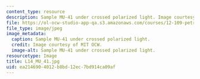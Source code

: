 ```yaml
---
content_type: resource
description: Sample MU-41 under crossed polarized light. Image courtesy of MIT OCW.
file: https://ol-ocw-studio-app-qa.s3.amazonaws.com/courses/12-109-petrology-fall-2005/ea2146904012b8bd12ec7bd914ca09af_L14_MU_41.jpg
file_type: image/jpeg
image_metadata:
  caption: Sample MU-41 under crossed polarized light.
  credit: Image courtesy of MIT OCW.
  image-alt: Sample MU-41 under crossed polarized light.
resourcetype: Image
title: L14_MU_41.jpg
uid: ea214690-4012-b8bd-12ec-7bd914ca09af
---
```

